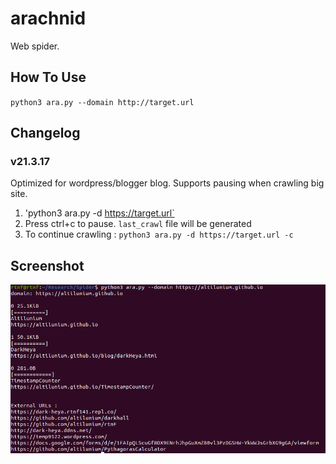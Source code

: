 # arachnid
Web spider.


## How To Use
`python3 ara.py --domain http://target.url`

## Changelog
### v21.3.17
Optimized for wordpress/blogger blog.
Supports pausing when crawling big site. 
1. 'python3 ara.py -d https://target.url`
2. Press ctrl+c to pause. `last_crawl` file will be generated
3. To continue crawling : `python3 ara.py -d https://target.url -c`


## Screenshot
![Screenshot2](https://raw.githubusercontent.com/altilunium/arachnid/main/screenshot.png)
